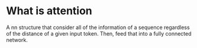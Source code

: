 # What is attention

A nn structure that consider all of the information of a sequence regardless of the distance of a given input token. Then, feed that into a fully connected network.

